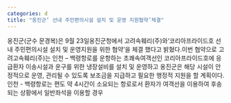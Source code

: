 ```yaml
---
categories: d
title: "옹진군‘ 선내 주민편의시설 설치 및 운영 지원협약’체결"
---
```

옹진군(군수 문경복)은 9월 23일옹진군청에서 고려속훼리(주)와‘코리아프라이드호 선내 주민편의시설 설치 및 운영지원을 위한 협약’을 체결 했다고 밝혔다.이번 협약으로 고려고속훼리(주)는 인천 – 백령항로를 운항하는 초쾌속여객선인 코리아프라이드호에 응급환자 이송시설과 운구를 위한 냉장설비를 설치 및 운영하고 옹진군은 해당 시설이 안정적으로 운영, 관리될 수 있도록 보조금을 지급하고 필요한 행정적 지원을 할 계획이다.인천 - 백령항로는 편도 약 4시간이 소요되는 항로로서 환자가 여객선을 이용하여 후송되는 상황에서 일반좌석을 이용할 경우